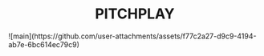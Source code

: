 <h1 align="center">PITCHPLAY</h1>
![main](https://github.com/user-attachments/assets/f77c2a27-d9c9-4194-ab7e-6bc614ec79c9)

